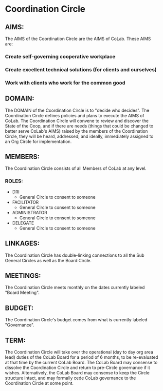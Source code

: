 # Coordination Circle

## AIMS:
The AIMS of the Coordination Circle are the AIMS of CoLab. These AIMS are:

### Create self-governing cooperative workplace
### Create excellent technical solutions (for clients and ourselves)
### Work with clients who work for the common good

## DOMAIN:
The DOMAIN of the Coordination Circle is to "decide who decides". The Coordination Circle defines policies and plans to execute the AIMS of CoLab. The Coordination Circle will convene to review and discover the State of the Coop, and if there are needs (things that could be changed to better serve CoLab's AIMS) raised by the members of the Coordination Circle, they will be heard, addressed, and ideally, immediately assigned to an Org Circle for implementation.

## MEMBERS:
The Coordination Circle consists of all Members of CoLab at any level.

### ROLES:
* DRI
  * General Circle to consent to someone
* FACILITATOR
  * General Circle to consent to someone
* ADMINISTRATOR
  * General Circle to consent to someone
* DELEGATE
  * General Circle to consent to someone

## LINKAGES:
The Coordination Circle has double-linking connections to all the Sub General Circles as well as the Board Circle.

## MEETINGS:
The Coordination Circle meets monthly on the dates currently labeled "Board Meeting".

## BUDGET:
The Coordination Circle's budget comes from what is currently labeled "Governance".

## TERM:
The Coordination Circle will take over the operational (day to day org area lead) duties of the CoLab Board for a period of 6 months, to be re-evaluated at that time by the current CoLab Board. The CoLab Board may consense to dissolve the Coordination Circle and return to pre-Circle governance if it wishes. Alternatively, the CoLab Board may consense to keep the Circle structure intact, and may formally cede CoLab governance to the Coordination Circle at some point.

